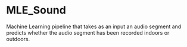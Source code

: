 # MLE_Sound
Machine Learning pipeline that takes as an input an audio segment and predicts whether the audio segment has been recorded indoors or outdoors.
